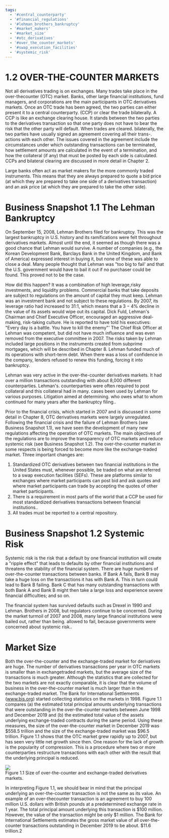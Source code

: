 ```yaml
---
tags:
  - '#central_counterparty'
  - '#financial_regulations'
  - '#lehman_brothers_bankruptcy'
  - '#market_makers'
  - '#market_size'
  - '#otc_derivatives'
  - '#over_the_counter_markets'
  - '#swap_execution_facilities'
  - '#systemic_risk'
---
```

# 1.2 OVER-THE-COUNTER MARKETS  

Not all derivatives trading is on exchanges. Many trades take place in the over-thecounter (OTC) market. Banks, other large financial institutions, fund managers, and corporations are the main participants in OTC derivatives markets. Once an OTC trade has been agreed, the two parties can either present it to a central counterparty. (CCP) or clear the trade bilaterally. A CCP is like an exchange clearing house. It stands between the two parties to the derivatives transaction so that one party does not have to bear the risk that the other party will default. When trades are cleared. bilaterally, the two parties have usually signed an agreement covering all their trans-. actions with each other. The issues covered in the agreement include the circumstances under which outstanding transactions can be terminated, how settlement amounts are calculated in the event of a termination, and how the collateral (if any) that must be posted by each side is calculated. CCPs and bilateral clearing are discussed in more detail in Chapter 2.  

Large banks often act as market makers for the more commonly traded instruments. This means that they are always prepared to quote a bid price (at which they are prepared to take one side of a derivatives transaction) and an ask price (at which they are prepared to take the other side).  

# Business Snapshot 1.1 The Lehman Bankruptcy  

On September 15, 2008, Lehman Brothers filed for bankruptcy. This was the largest bankruptcy in U.S. history and its ramifications were felt throughout derivatives markets. Almost until the end, it seemed as though there was a good chance that Lehman would survive. A number of companies (e.g., the Korean Development Bank, Barclays Bank in the United Kingdom, and Bank of America) expressed interest in buying it, but none of these was able to close a deal. Many people thought that Lehman was "too big to fail' and that the U.S. government would have to bail it out if no purchaser could be found. This proved not to be the case.  

How did this happen? It was a combination of high leverage,risky investments, and liquidity problems. Commercial banks that take deposits are subject to regulations on the amount of capital they must keep. Lehman was an investment bank and not subject to these regulations. By 2007, its leverage ratio had increased to 31:1, which means that a $3{-}4\%$ decline in the value of its assets would wipe out its capital. Dick Fuld, Lehman's Chairman and Chief Executive Officer, encouraged an aggressive deal-making, risk-taking culture. He is reported to have told his executives: "Every day is a battle. You have to kill the enemy"' The Chief Risk Officer at Lehman was competent, but did not have much influence and was even removed from the executive committee in 2007. The risks taken by Lehman included large positions in the instruments created from subprime mortgages, which will be described in Chapter 8. Lehman funded much of its operations with short-term debt. When there was a loss of confidence in the company, lenders refused to renew this funding, forcing it into bankruptcy.  

Lehman was very active in the over-the-counter derivatives markets. It had over a million transactions outstanding with about 8,000 different counterparties. Lehman's. counterparties were often required to post collateral and this collateral had in many. cases been used by Lehman for various purposes. Litigation aimed at determining. who owes what to whom continued for many years after the bankruptcy filing..  

Prior to the financial crisis, which started in 2007 and is discussed in some detail in Chapter 8, OTC derivatives markets were largely unregulated. Following the financial crisis and the failure of Lehman Brothers (see Business Snapshot 1.1), we have seen the development of many new regulations affecting the operation of OTC markets. The main objectives of the regulations are to improve the transparency of OTC markets and reduce systemic risk (see Business Snapshot 1.2). The over-the-counter market in some respects is being forced to become more like the exchange-traded market. Three important changes are:  

1. Standardized OTC derivatives between two financial institutions in the United States must, whenever possible, be traded on what are referred to a swap execution facilities (SEFs). These are platforms similar to exchanges where market participants can post bid and ask quotes and where market participants can trade by accepting the quotes of other market participants.   
2. There is a requirement in most parts of the world that a CCP be used for most standardized derivatives transactions between financial institutions..   
3. All trades must be reported to a central repository.  

# Business Snapshot 1.2 Systemic Risk  

Systemic risk is the risk that a default by one financial institution will create a "ripple effect" that leads to defaults by other financial institutions and threatens the stability of the financial system. There are huge numbers of over-the-counter transactions between banks. If Bank A fails, Bank B may take a huge loss on the transactions it has with Bank A. This in turn could lead to Bank B failing. Bank C that has many outstanding transactions with both Bank A and Bank B might then take a large loss and experience severe financial difficulties; and so on.  

The financial system has survived defaults such as Drexel in 1990 and Lehman. Brothers in 2008, but regulators continue to be concerned. During the market turmoil of 2007 and 2008, many large financial institutions were bailed out, rather than being. allowed to fail, because governments were concerned about systemic risk..  

# Market Size  

Both the over-the-counter and the exchange-traded market for derivatives are huge. The number of derivatives transactions per year in OTC markets is smaller than in exchangetraded markets, but the average size of the transactions is much greater. Although the statistics that are collected for the two markets are not exactly comparable, it is clear that the volume of business in the over-the-counter market is much larger than in the exchange-traded market. The Bank for International Settlements (www.bis.org) started collecting statistics on the markets in 1998. Figure 1.1 compares (a) the estimated total principal amounts underlying transactions that were outstanding in the over-the-counter markets between June 1998 and December 2019 and (b) the estimated total value of the assets underlying exchange-traded contracts during the same period. Using these measures, the size of the over-the-counter market in December 2019 was $\$558.5$ trillion and the size of the exchange-traded market was $\$96.5$ trillion. Figure 1.1 shows that the OTC market grew rapidly up to 2007, but has seen very little net growth since then. One reason for the lack of growth is the popularity of compression. This is a procedure where two or more counterparties restructure transactions with each other with the result that the underlying principal is reduced.  

![](images/609fdfb067593ea3a06fd96987e17e8305a5f7fa0f6963683d029df8db5e2027.jpg)  
Figure 1.1 Size of over-the-counter and exchange-traded derivatives markets.  

In interpreting Figure 1.1, we should bear in mind that the principal underlying an over-the-counter transaction is not the same as its value. An example of an over-thecounter transaction is an agreement to buy 100 million U.S. dollars with British pounds at a predetermined exchange rate in 1 year. The total principal amount underlying this transaction is $\$100$ million. However, the value of the transaction might be only $\$1$ million. The Bank for International Settlements estimates the gross market value of all over-the-counter transactions outstanding in December 2019 to be about. $\$11.6$ trillion.2  
